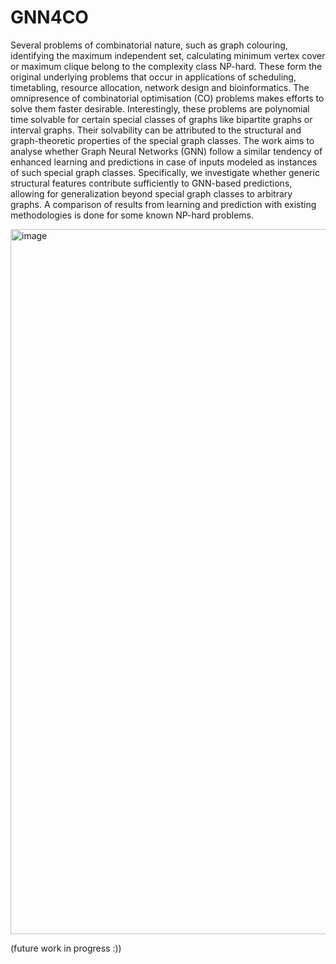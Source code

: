 # GNN4CO
Several problems of combinatorial nature, such as graph colouring, identifying the maximum independent set, calculating minimum vertex cover or maximum clique belong to the complexity class NP-hard. These form the original underlying problems that occur in applications of scheduling, timetabling, resource allocation, network design and bioinformatics. The omnipresence of combinatorial optimisation (CO) problems makes efforts to solve them faster desirable. Interestingly, these problems are polynomial time solvable for certain special classes of graphs like bipartite graphs or interval graphs. Their solvability can be attributed to the structural and graph-theoretic properties of the special graph classes. The work aims to analyse whether Graph Neural Networks (GNN) follow a similar tendency of enhanced learning and predictions in case of inputs modeled as instances of such special graph classes. Specifically, we investigate whether generic structural features contribute sufficiently to GNN-based predictions, allowing for generalization beyond special graph classes to arbitrary graphs. A comparison of results from learning and prediction with existing methodologies is done for some known NP-hard problems.

<img width="1585" height="1128" alt="image" src="https://github.com/user-attachments/assets/f7c4302d-0a80-4282-86c3-adb36f3a88b3" />

(future work in progress :))
